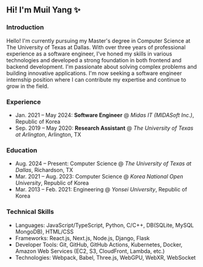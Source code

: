 ## Hi! I'm Muil Yang ✨

### Introduction

Hello! I'm currently pursuing my Master's degree in Computer Science at The University of Texas at Dallas. With over three years of professional experience as a software engineer, I've honed my skills in various technologies and developed a strong foundation in both frontend and backend development. I'm passionate about solving complex problems and building innovative applications. I'm now seeking a software engineer internship position where I can contribute my expertise and continue to grow in the field.


### Experience

- Jan. 2021 – May 2024: **Software Engineer** @ _Midas IT (MIDASoft Inc.)_, Republic of Korea
- Sep. 2019 – May 2020: **Research Assistant** @ _The University of Texas at Arlington_, Arlington, TX

### Education

- Aug. 2024 – Present: Computer Science @ _The University of Texas at Dallas_, Richardson, TX
- Mar. 2021 – Aug. 2023: Computer Science @ _Korea National Open University_, Republic of Korea
- Mar. 2013 – Feb. 2021: Engineering @ _Yonsei University_, Republic of Korea

### Technical Skills

- Languages: JavaScript/TypeScript, Python, C/C++, DB(SQLite, MySQL MongoDB), HTML/CSS
- Frameworks: React.js, Next.js, Node.js, Django, Flask
- Developer Tools: Git, GitHub, GitHub Actions, Kubernetes, Docker, Amazon Web Services (EC2, S3, CloudFront, Lambda, etc.)
- Technologies: Webpack, Babel, Three.js, WebGPU, WebXR, WebSocket
